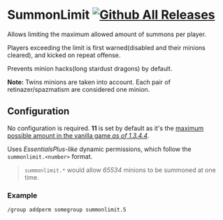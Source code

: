 # SummonLimit [![Github All Releases](https://img.shields.io/github/downloads/deadsurgeon42/SummonLimit/total.svg?style=flat-square)](https://github.com/deadsurgeon42/SummonLimit)
Allows limiting the maximum allowed amount of summons per player.

Players exceeding the limit is first warned(disabled and their minions cleared), and kicked on repeat offense.

Prevents minion hacks(long stardust dragons) by default.

**Note:** Twins minions are taken into account. Each pair of
retinazer/spazmatism are considered one minion.

## Configuration

No configuration is required. **11** is set by default as it's the
[maximum possible amount in the vanilla game *as of 1.3.4.4*](http://terraria.gamepedia.com/Summon_weapons#Trivia).

Uses *EssentialsPlus-like* dynamic permissions,
which follow the `summonlimit.<number>` format.

>`summonlimit.*` would allow *65534* minions to be summoned at one time.

### Example

    /group addperm somegroup summonlimit.5
